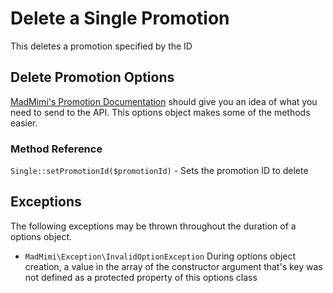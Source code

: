 # Delete a Single Promotion

This deletes a promotion specified by the ID

## Delete Promotion Options

[MadMimi's Promotion Documentation](https://madmimi.com/developer/api/promotions) should give you an idea
of what you need to send to the API.  This options object makes some of the methods easier.  

### Method Reference

`Single::setPromotionId($promotionId)` - Sets the promotion ID to delete

## Exceptions

The following exceptions may be thrown throughout the duration of a options object.  

- `MadMimi\Exception\InvalidOptionException` During options object creation, a value in the array of the constructor argument that's key was not defined as a protected property of this options class
